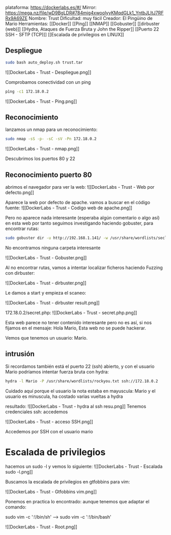 plataforma: https://dockerlabs.es/#/
Mirror: https://mega.nz/file/wD9BgLDR#784mjg4xwoolyyKMqdGLk1_YntbJLItJ7RFRx9A69ZE
Nombre: Trust
Dificultad: muy fácil
Creador:  El Pingüino de Mario
Herramientas:
[[Docker]]
[[Ping]]
[[NMAP]]
[[Gobuster]]
[[dirbuster (web)]]
[[Hydra, Ataques de Fuerza Bruta y John the Ripper]]
[[Puerto 22 SSH - SFTP (TCP)]]
[[Escalada de privilegios en LINUX]]


## Despliegue

```sh fold:"Levantamos la maquina en docker"
sudo bash auto_deploy.sh trust.tar 
```

![[DockerLabs - Trust - Despliegue.png]]


Comprobamos conectividad con un ping
```sh fold:"ping a la maquina"
pìng -c1 172.18.0.2
```

![[DockerLabs - Trust - Ping.png]]

## Reconocimiento
lanzamos un nmap para un reconocimiento:

```sh fold:"Nmap"
sudo nmap -sS -p- -sC -sV -Pn 172.18.0.2
```

![[DockerLabs - Trust - nmap.png]]

Descubrimos los puertos 
80 y  22

## Reconocimiento puerto 80

abrimos el navegador para ver la web:
![[DockerLabs - Trust - Web por defecto.png]]

Aparece la web por defecto de apache.
vamos a buscar en el código fuente:
![[DockerLabs - Trust - Codigo web de apache.png]]

Pero no aparece nada interesante (esperaba algún comentario o algo así) en esta web
por tanto seguimos investigando haciendo gobuster, para encontrar rutas:

```sh fold:"Gobuster"
sudo gobuster dir -u http://192.168.1.141/ -w /usr/share/wordlists/seclists/Discovery/Web-Content/directory-list-lowercase-2.3-medium.txt 
```

No encontramos ninguna  carpeta interesante

![[DockerLabs - Trust - Gobuster.png]]

Al no encontrar rutas, vamos a intentar localizar ficheros haciendo Fuzzing con dirbuster:

![[DockerLabs - Trust - dirbuster.png]]


Le damos a start y empieza el scaneo:

![[DockerLabs - Trust - dirbuster result.png]]


172.18.0.2/secret.php:
![[DockerLabs - Trust - secret.php.png]]



Esta web parece no tener contenido interesante pero no es así, si nos fijamos en el mensaje:
Hola Mario,
Esta web no se puede hackerar.


Vemos que tenemos un usuario: Mario.

## intrusión

Si recordamos también está el puerto 22 (ssh) abierto, y con el usuario Mario podríamos intentar fuerza bruta con hydra:
```sh fold:"fuerza bruta al ssh con hydra"
hydra -l Mario -P /usr/share/wordlists/rockyou.txt ssh://172.18.0.2
```

Cuidado aquí porque el usuario la nota estaba en mayuscula: Mario y el usuario es minuscula, 
ha costado varias vueltas a hydra

resultado:
![[DockerLabs - Trust - hydra al ssh resu.png]]
Tenemos credenciales ssh: accedemos

![[DockerLabs - Trust - acceso SSH.png]]

Accedemos por SSH con el usuario mario

# Escalada de privilegios

hacemos un sudo -l y vemos lo siguiente:
![[DockerLabs - Trust - Escalada sudo -l.png]]

Buscamos la escalada de privilegios en gtfobbins para vim:

![[DockerLabs - Trust - Gtfobbins vim.png]]


Ponemos en practica lo encontrado:
aunque tenemos que adaptar el comando:


sudo vim -c ':!/bin/sh' --> sudo vim -c ':!/bin/bash'


![[DockerLabs - Trust - Root.png]]